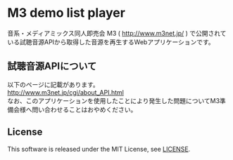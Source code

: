 # M3 demo list player
音系・メディアミックス同人即売会 M3 ( http://www.m3net.jp/ ) で公開されている試聴音源APIから取得した音源を再生するWebアプリケーションです。

## 試聴音源APIについて
以下のページに記載があります。  
http://www.m3net.jp/cgi/about_API.html    
なお、このアプリケーションを使用したことにより発生した問題についてM3準備会様へ問い合わせることはおやめください。

## License
This software is released under the MIT License, see [LICENSE](./LICENSE).

